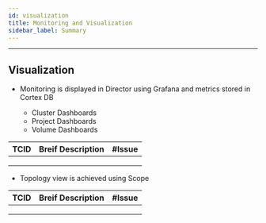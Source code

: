 ```yaml
---
id: visualization
title: Monitoring and Visualization 
sidebar_label: Summary
---
```

------

## Visualization

- Monitoring is displayed in Director using Grafana and metrics stored in Cortex DB

  - Cluster Dashboards
  - Project Dashboards
  - Volume Dashboards

| TCID | Breif Description | #Issue |
| ---- | ----------------- | ------ |
|      |                   |        |
|      |                   |        |
|      |                   |        |


- Topology view is achieved using Scope
  
| TCID | Breif Description | #Issue |
| ---- | ----------------- | ------ |
|      |                   |        |
|      |                   |        |
|      |                   |        |

